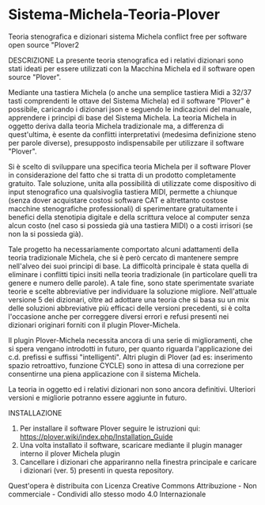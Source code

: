 # Sistema-Michela-Teoria-Plover
Teoria stenografica e dizionari sistema Michela conflict free per software open source "Plover2

DESCRIZIONE
La presente teoria stenografica ed i relativi dizionari sono stati ideati per essere utilizzati con la Macchina Michela ed il software open source "Plover".

Mediante una tastiera Michela (o anche una semplice tastiera Midi a 32/37 tasti comprendenti le ottave del Sistema Michela) ed il software "Plover" è possibile, caricando i dizionari json e seguendo le indicazioni del manuale, apprendere i principi di base del Sistema Michela. La teoria Michela in oggetto deriva dalla teoria Michela tradizionale ma, a differenza di quest'ultima, è esente da conflitti interpretativi (medesima definizione steno per parole diverse), presupposto indispensabile per utilizzare il software "Plover".

Si è scelto di sviluppare una specifica teoria Michela per il software Plover in considerazione del fatto che si tratta di un prodotto completamente gratuito. Tale soluzione, unita alla possibilità di utilizzate come dispositivo di input stenografico una qualsivoglia tastiera MIDI, permette a chiunque (senza dover acquistare costosi software CAT e altrettanto costose macchine stenografiche professionali) di sperimentare gratuitamente i benefici della stenotipia digitale e della scrittura veloce al computer senza alcun costo (nel caso si possieda già una tastiera MIDI) o a costi irrisori (se non la si possieda già).

Tale progetto ha necessariamente comportato alcuni adattamenti della teoria tradizionale Michela, che si è però cercato di mantenere sempre nell'alveo dei suoi principi di base. La difficoltà principale è stata quella di eliminare i conflitti tipici insiti nella teoria tradizionale (in particolare quelli tra genere e numero delle parole). A tale fine, sono state sperimentate svariate teorie e scelte abbreviative per individuare la soluzione migliore. Nell'attuale versione 5 dei dizionari, oltre ad adottare una teoria che si basa su un mix delle soluzioni abbreviative più efficaci delle versioni precedenti, si è colta l'occasione anche per correggere diversi errori e refusi presenti nei dizionari originari forniti con il plugin Plover-Michela. 

Il plugin Plover-Michela necessita ancora di una serie di miglioramenti, che si spera vengano introdotti in futuro, per quanto riguarda l'applicazione dei c.d. prefissi e suffissi "intelligenti". Altri plugin di Plover (ad es: inserimento spazio retroattivo, funzione CYCLE) sono in attesa di una correzione per consentirne una piena applicazione con il sistema Michela.

La teoria in oggetto ed i relativi dizionari non sono ancora definitivi. Ulteriori versioni e migliorie potranno essere aggiunte in futuro.


INSTALLAZIONE

1) Per installare il software Plover seguire le istruzioni qui: https://plover.wiki/index.php/Installation_Guide
2) Una volta installato il software, scaricare mediante il plugin manager interno il plover Michela plugin
3) Cancellare i dizionari che appariranno nella finestra principale e caricare i dizionari (ver. 5) presenti in questa repository.


Quest'opera è distribuita con Licenza
Creative Commons Attribuzione - Non commerciale - Condividi allo stesso modo 4.0 Internazionale

